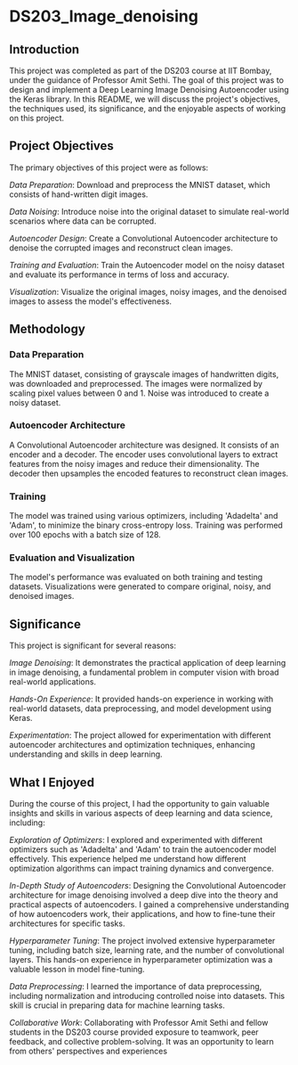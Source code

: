 # DS203_Image_denoising
## Introduction 

This project was completed as part of the DS203 course at IIT Bombay, under the guidance of Professor Amit Sethi. The goal of this project was to design and implement a Deep Learning Image Denoising Autoencoder using the Keras library. In this README, we will discuss the project's objectives, the techniques used, its significance, and the enjoyable aspects of working on this project.

## Project Objectives
The primary objectives of this project were as follows:

*Data Preparation*: Download and preprocess the MNIST dataset, which consists of hand-written digit images.

*Data Noising*: Introduce noise into the original dataset to simulate real-world scenarios where data can be corrupted.

*Autoencoder Design*: Create a Convolutional Autoencoder architecture to denoise the corrupted images and reconstruct clean images.

*Training and Evaluation*: Train the Autoencoder model on the noisy dataset and evaluate its performance in terms of loss and accuracy.

*Visualization*: Visualize the original images, noisy images, and the denoised images to assess the model's effectiveness.

## Methodology
### Data Preparation
The MNIST dataset, consisting of grayscale images of handwritten digits, was downloaded and preprocessed.
The images were normalized by scaling pixel values between 0 and 1.
Noise was introduced to create a noisy dataset.
### Autoencoder Architecture
A Convolutional Autoencoder architecture was designed. It consists of an encoder and a decoder.
The encoder uses convolutional layers to extract features from the noisy images and reduce their dimensionality.
The decoder then upsamples the encoded features to reconstruct clean images.
### Training
The model was trained using various optimizers, including 'Adadelta' and 'Adam', to minimize the binary cross-entropy loss.
Training was performed over 100 epochs with a batch size of 128.
### Evaluation and Visualization
The model's performance was evaluated on both training and testing datasets.
Visualizations were generated to compare original, noisy, and denoised images.
## Significance
This project is significant for several reasons:

*Image Denoising*: It demonstrates the practical application of deep learning in image denoising, a fundamental problem in computer vision with broad real-world applications.

*Hands-On Experience*: It provided hands-on experience in working with real-world datasets, data preprocessing, and model development using Keras.

*Experimentation*: The project allowed for experimentation with different autoencoder architectures and optimization techniques, enhancing understanding and skills in deep learning.

## What I Enjoyed
During the course of this project, I had the opportunity to gain valuable insights and skills in various aspects of deep learning and data science, including:

*Exploration of Optimizers*: I explored and experimented with different optimizers such as 'Adadelta' and 'Adam' to train the autoencoder model effectively. This experience helped me understand how different optimization algorithms can impact training dynamics and convergence.

*In-Depth Study of Autoencoders*: Designing the Convolutional Autoencoder architecture for image denoising involved a deep dive into the theory and practical aspects of autoencoders. I gained a comprehensive understanding of how autoencoders work, their applications, and how to fine-tune their architectures for specific tasks.

*Hyperparameter Tuning*: The project involved extensive hyperparameter tuning, including batch size, learning rate, and the number of convolutional layers. This hands-on experience in hyperparameter optimization was a valuable lesson in model fine-tuning.

*Data Preprocessing*: I learned the importance of data preprocessing, including normalization and introducing controlled noise into datasets. This skill is crucial in preparing data for machine learning tasks.

*Collaborative Work*: Collaborating with Professor Amit Sethi and fellow students in the DS203 course provided exposure to teamwork, peer feedback, and collective problem-solving. It was an opportunity to learn from others' perspectives and experiences
